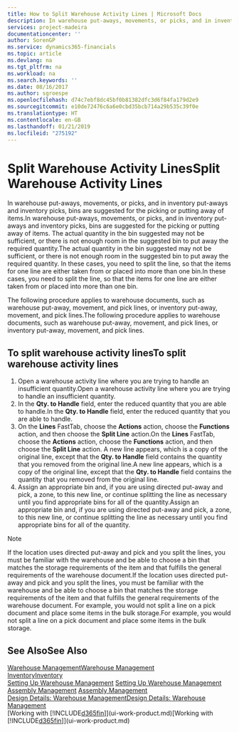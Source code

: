 ```yaml
---
title: How to Split Warehouse Activity Lines | Microsoft Docs
description: In warehouse put-aways, movements, or picks, and in inventory put-aways and inventory picks, bins are suggested for the picking or putting away of items. The actual quantity in the bin suggested may not be sufficient, or there is not enough room in the suggested bin to put away the required quantity. In these cases, you need to split the line, so that the items for one line are either taken from or placed into more than one bin.
services: project-madeira
documentationcenter: ''
author: SorenGP
ms.service: dynamics365-financials
ms.topic: article
ms.devlang: na
ms.tgt_pltfrm: na
ms.workload: na
ms.search.keywords: ''
ms.date: 08/16/2017
ms.author: sgroespe
ms.openlocfilehash: d74c7ebf8dc45bf0b81382dfc3d6f84fa179d2e9
ms.sourcegitcommit: e10de72476c6a6e0cbd35bcb714a29b535c39f0e
ms.translationtype: HT
ms.contentlocale: en-GB
ms.lasthandoff: 01/21/2019
ms.locfileid: "275192"
---
```

# <a name="split-warehouse-activity-lines"></a><span data-ttu-id="29206-105">Split Warehouse Activity Lines</span><span class="sxs-lookup"><span data-stu-id="29206-105">Split Warehouse Activity Lines</span></span>
<span data-ttu-id="29206-106">In warehouse put-aways, movements, or picks, and in inventory put-aways and inventory picks, bins are suggested for the picking or putting away of items.</span><span class="sxs-lookup"><span data-stu-id="29206-106">In warehouse put-aways, movements, or picks, and in inventory put-aways and inventory picks, bins are suggested for the picking or putting away of items.</span></span> <span data-ttu-id="29206-107">The actual quantity in the bin suggested may not be sufficient, or there is not enough room in the suggested bin to put away the required quantity.</span><span class="sxs-lookup"><span data-stu-id="29206-107">The actual quantity in the bin suggested may not be sufficient, or there is not enough room in the suggested bin to put away the required quantity.</span></span> <span data-ttu-id="29206-108">In these cases, you need to split the line, so that the items for one line are either taken from or placed into more than one bin.</span><span class="sxs-lookup"><span data-stu-id="29206-108">In these cases, you need to split the line, so that the items for one line are either taken from or placed into more than one bin.</span></span>  

<span data-ttu-id="29206-109">The following procedure applies to warehouse documents, such as warehouse put-away, movement, and pick lines, or inventory put-away, movement, and pick lines.</span><span class="sxs-lookup"><span data-stu-id="29206-109">The following procedure applies to warehouse documents, such as warehouse put-away, movement, and pick lines, or inventory put-away, movement, and pick lines.</span></span>  

## <a name="to-split-warehouse-activity-lines"></a><span data-ttu-id="29206-110">To split warehouse activity lines</span><span class="sxs-lookup"><span data-stu-id="29206-110">To split warehouse activity lines</span></span>  
1.  <span data-ttu-id="29206-111">Open a warehouse activity line where you are trying to handle an insufficient quantity.</span><span class="sxs-lookup"><span data-stu-id="29206-111">Open a warehouse activity line where you are trying to handle an insufficient quantity.</span></span>  
2.  <span data-ttu-id="29206-112">In the **Qty. to Handle** field, enter the reduced quantity that you are able to handle.</span><span class="sxs-lookup"><span data-stu-id="29206-112">In the **Qty. to Handle** field, enter the reduced quantity that you are able to handle.</span></span>  
3.  <span data-ttu-id="29206-113">On the **Lines** FastTab, choose the **Actions** action, choose the **Functions** action, and then choose the **Split Line** action.</span><span class="sxs-lookup"><span data-stu-id="29206-113">On the **Lines** FastTab, choose the **Actions** action, choose the **Functions** action, and then choose the **Split Line** action.</span></span> <span data-ttu-id="29206-114">A new line appears, which is a copy of the original line, except that the **Qty. to Handle** field contains the quantity that you removed from the original line.</span><span class="sxs-lookup"><span data-stu-id="29206-114">A new line appears, which is a copy of the original line, except that the **Qty. to Handle** field contains the quantity that you removed from the original line.</span></span>  
4.  <span data-ttu-id="29206-115">Assign an appropriate bin and, if you are using directed put-away and pick, a zone, to this new line, or continue splitting the line as necessary until you find appropriate bins for all of the quantity.</span><span class="sxs-lookup"><span data-stu-id="29206-115">Assign an appropriate bin and, if you are using directed put-away and pick, a zone, to this new line, or continue splitting the line as necessary until you find appropriate bins for all of the quantity.</span></span>  

> [!NOTE]  
>  <span data-ttu-id="29206-116">If the location uses directed put-away and pick and you split the lines, you must be familiar with the warehouse and be able to choose a bin that matches the storage requirements of the item and that fulfills the general requirements of the warehouse document.</span><span class="sxs-lookup"><span data-stu-id="29206-116">If the location uses directed put-away and pick and you split the lines, you must be familiar with the warehouse and be able to choose a bin that matches the storage requirements of the item and that fulfills the general requirements of the warehouse document.</span></span> <span data-ttu-id="29206-117">For example, you would not split a line on a pick document and place some items in the bulk storage.</span><span class="sxs-lookup"><span data-stu-id="29206-117">For example, you would not split a line on a pick document and place some items in the bulk storage.</span></span>  

## <a name="see-also"></a><span data-ttu-id="29206-118">See Also</span><span class="sxs-lookup"><span data-stu-id="29206-118">See Also</span></span>  
[<span data-ttu-id="29206-119">Warehouse Management</span><span class="sxs-lookup"><span data-stu-id="29206-119">Warehouse Management</span></span>](warehouse-manage-warehouse.md)  
[<span data-ttu-id="29206-120">Inventory</span><span class="sxs-lookup"><span data-stu-id="29206-120">Inventory</span></span>](inventory-manage-inventory.md)  
<span data-ttu-id="29206-121">[Setting Up Warehouse Management](warehouse-setup-warehouse.md)   </span><span class="sxs-lookup"><span data-stu-id="29206-121">[Setting Up Warehouse Management](warehouse-setup-warehouse.md)   </span></span>  
<span data-ttu-id="29206-122">[Assembly Management](assembly-assemble-items.md)  </span><span class="sxs-lookup"><span data-stu-id="29206-122">[Assembly Management](assembly-assemble-items.md)  </span></span>  
[<span data-ttu-id="29206-123">Design Details: Warehouse Management</span><span class="sxs-lookup"><span data-stu-id="29206-123">Design Details: Warehouse Management</span></span>](design-details-warehouse-management.md)  
<span data-ttu-id="29206-124">[Working with [!INCLUDE[d365fin](includes/d365fin_md.md)]](ui-work-product.md)</span><span class="sxs-lookup"><span data-stu-id="29206-124">[Working with [!INCLUDE[d365fin](includes/d365fin_md.md)]](ui-work-product.md)</span></span>

